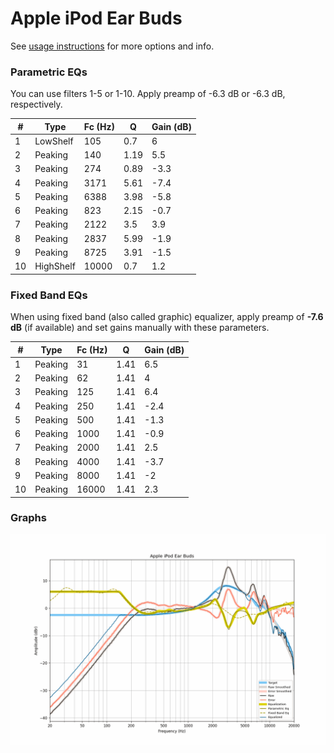 # Apple iPod Ear Buds
See [usage instructions](https://github.com/jaakkopasanen/AutoEq#usage) for more options and info.

### Parametric EQs
You can use filters 1-5 or 1-10. Apply preamp of -6.3 dB or -6.3 dB, respectively.

|   # | Type      |   Fc (Hz) |    Q |   Gain (dB) |
|-----|-----------|-----------|------|-------------|
|   1 | LowShelf  |       105 | 0.7  |         6   |
|   2 | Peaking   |       140 | 1.19 |         5.5 |
|   3 | Peaking   |       274 | 0.89 |        -3.3 |
|   4 | Peaking   |      3171 | 5.61 |        -7.4 |
|   5 | Peaking   |      6388 | 3.98 |        -5.8 |
|   6 | Peaking   |       823 | 2.15 |        -0.7 |
|   7 | Peaking   |      2122 | 3.5  |         3.9 |
|   8 | Peaking   |      2837 | 5.99 |        -1.9 |
|   9 | Peaking   |      8725 | 3.91 |        -1.5 |
|  10 | HighShelf |     10000 | 0.7  |         1.2 |

### Fixed Band EQs
When using fixed band (also called graphic) equalizer, apply preamp of **-7.6 dB** (if available) and set gains manually with these parameters.

|   # | Type    |   Fc (Hz) |    Q |   Gain (dB) |
|-----|---------|-----------|------|-------------|
|   1 | Peaking |        31 | 1.41 |         6.5 |
|   2 | Peaking |        62 | 1.41 |         4   |
|   3 | Peaking |       125 | 1.41 |         6.4 |
|   4 | Peaking |       250 | 1.41 |        -2.4 |
|   5 | Peaking |       500 | 1.41 |        -1.3 |
|   6 | Peaking |      1000 | 1.41 |        -0.9 |
|   7 | Peaking |      2000 | 1.41 |         2.5 |
|   8 | Peaking |      4000 | 1.41 |        -3.7 |
|   9 | Peaking |      8000 | 1.41 |        -2   |
|  10 | Peaking |     16000 | 1.41 |         2.3 |

### Graphs
![](./Apple%20iPod%20Ear%20Buds.png)
